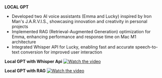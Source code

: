 ****LOCAL GPT****
- Developed two AI voice assistants (Emma and Lucky) inspired by Iron Man's J.A.R.V.I.S., showcasing innovation and creativity in personal projects
- Implemented RAG (Retrieval-Augmented Generation) optimization for Emma, enhancing performance and response time on Mac M1 architecture
- Integrated Whisper API for Lucky, enabling fast and accurate speech-to-text conversion for improved user interaction

**Local GPT with Whisper Api**
[![Watch the video](https://img.youtube.com/vi/fxyJ8KNXGn8/maxresdefault.jpg)](https://youtu.be/fxyJ8KNXGn8?si=HEBFJD2QXvwUgfjT)

**Local GPT with RAG**
[![Watch the video](https://img.youtube.com/vi/YeqbSLlMQtU/maxresdefault.jpg)](https://youtu.be/YeqbSLlMQtU?si=hmgpIHCcv8Wo4gJs)

